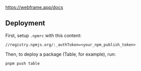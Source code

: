 https://webframe.app/docs

## Deployment

First, setup `.npmrc` with this content:

```
//registry.npmjs.org/:_authToken=<your_npm_publish_token>
```

Then, to deploy a package (Table, for example), run:

```shell
pnpm push table
```
